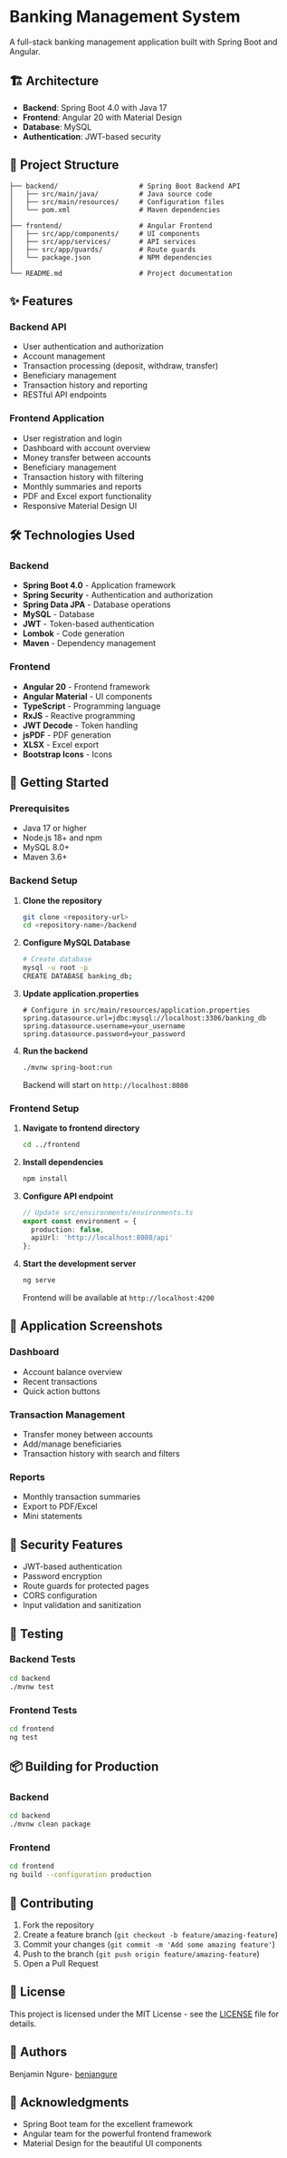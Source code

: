 # Banking Management System

A full-stack banking management application built with Spring Boot and Angular.

## 🏗️ Architecture

- **Backend**: Spring Boot 4.0 with Java 17
- **Frontend**: Angular 20 with Material Design
- **Database**: MySQL
- **Authentication**: JWT-based security

## 📁 Project Structure

```
├── backend/                    # Spring Boot Backend API
│   ├── src/main/java/          # Java source code
│   ├── src/main/resources/     # Configuration files
│   └── pom.xml                 # Maven dependencies
│
├── frontend/                   # Angular Frontend
│   ├── src/app/components/     # UI components
│   ├── src/app/services/       # API services
│   ├── src/app/guards/         # Route guards
│   └── package.json            # NPM dependencies
│
└── README.md                   # Project documentation
```

## ✨ Features

### Backend API
- User authentication and authorization
- Account management
- Transaction processing (deposit, withdraw, transfer)
- Beneficiary management
- Transaction history and reporting
- RESTful API endpoints

### Frontend Application
- User registration and login
- Dashboard with account overview
- Money transfer between accounts
- Beneficiary management
- Transaction history with filtering
- Monthly summaries and reports
- PDF and Excel export functionality
- Responsive Material Design UI

## 🛠️ Technologies Used

### Backend
- **Spring Boot 4.0** - Application framework
- **Spring Security** - Authentication and authorization
- **Spring Data JPA** - Database operations
- **MySQL** - Database
- **JWT** - Token-based authentication
- **Lombok** - Code generation
- **Maven** - Dependency management

### Frontend
- **Angular 20** - Frontend framework
- **Angular Material** - UI components
- **TypeScript** - Programming language
- **RxJS** - Reactive programming
- **JWT Decode** - Token handling
- **jsPDF** - PDF generation
- **XLSX** - Excel export
- **Bootstrap Icons** - Icons

## 🚀 Getting Started

### Prerequisites
- Java 17 or higher
- Node.js 18+ and npm
- MySQL 8.0+
- Maven 3.6+

### Backend Setup

1. **Clone the repository**
   ```bash
   git clone <repository-url>
   cd <repository-name>/backend
   ```

2. **Configure MySQL Database**
   ```bash
   # Create database
   mysql -u root -p
   CREATE DATABASE banking_db;
   ```

3. **Update application.properties**
   ```properties
   # Configure in src/main/resources/application.properties
   spring.datasource.url=jdbc:mysql://localhost:3306/banking_db
   spring.datasource.username=your_username
   spring.datasource.password=your_password
   ```

4. **Run the backend**
   ```bash
   ./mvnw spring-boot:run
   ```
   Backend will start on `http://localhost:8080`

### Frontend Setup

1. **Navigate to frontend directory**
   ```bash
   cd ../frontend
   ```

2. **Install dependencies**
   ```bash
   npm install
   ```

3. **Configure API endpoint**
   ```typescript
   // Update src/environments/environments.ts
   export const environment = {
     production: false,
     apiUrl: 'http://localhost:8080/api'
   };
   ```

4. **Start the development server**
   ```bash
   ng serve
   ```
   Frontend will be available at `http://localhost:4200`

## 📱 Application Screenshots

### Dashboard
- Account balance overview
- Recent transactions
- Quick action buttons

### Transaction Management
- Transfer money between accounts
- Add/manage beneficiaries
- Transaction history with search and filters

### Reports
- Monthly transaction summaries
- Export to PDF/Excel
- Mini statements

## 🔐 Security Features

- JWT-based authentication
- Password encryption
- Route guards for protected pages
- CORS configuration
- Input validation and sanitization

## 🧪 Testing

### Backend Tests
```bash
cd backend
./mvnw test
```

### Frontend Tests
```bash
cd frontend
ng test
```

## 📦 Building for Production

### Backend
```bash
cd backend
./mvnw clean package
```

### Frontend
```bash
cd frontend
ng build --configuration production
```

## 🤝 Contributing

1. Fork the repository
2. Create a feature branch (`git checkout -b feature/amazing-feature`)
3. Commit your changes (`git commit -m 'Add some amazing feature'`)
4. Push to the branch (`git push origin feature/amazing-feature`)
5. Open a Pull Request

## 📄 License

This project is licensed under the MIT License - see the [LICENSE](LICENSE) file for details.

## 👥 Authors

Benjamin Ngure- [benjangure](https://github.com/benjangure)

## 🙏 Acknowledgments

- Spring Boot team for the excellent framework
- Angular team for the powerful frontend framework
- Material Design for the beautiful UI components
